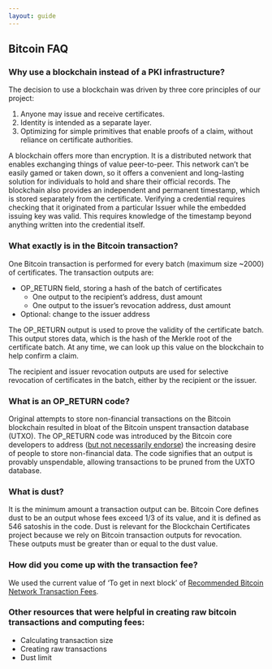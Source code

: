 ```yaml
---
layout: guide
---
```


## Bitcoin FAQ

### Why use a blockchain instead of a PKI infrastructure?

The decision to use a blockchain was driven by three core principles of our project:

1.  Anyone may issue and receive certificates.
2.  Identity is intended as a separate layer.
3.  Optimizing for simple primitives that enable proofs of a claim, without reliance on certificate authorities.

A blockchain offers more than encryption. It is a distributed network that enables exchanging things of value peer-to-peer.  This network can’t be easily gamed or taken down, so it offers a convenient and long-lasting solution for individuals to hold and share their official records. The blockchain also provides an independent and permanent timestamp, which is stored separately from the certificate. Verifying a credential requires checking that it originated from a particular Issuer while the embedded issuing key was valid. This requires knowledge of the timestamp beyond anything written into the credential itself.



### What exactly is in the Bitcoin transaction?

One Bitcoin transaction is performed for every batch (maximum size ~2000) of certificates. The transaction outputs are:

*   OP_RETURN field, storing a hash of the batch of certificates
    *   One output to the recipient’s address, dust amount
    *   One output to the issuer’s revocation address, dust amount
*   Optional: change to the issuer address

The OP_RETURN output is used to prove the validity of the certificate batch. This output stores data, which is the hash of the Merkle root of the certificate batch. At any time, we can look up this value on the blockchain to help confirm a claim.

The recipient and issuer revocation outputs are used for selective revocation of certificates in the batch, either by the recipient or the issuer.

### What is an OP_RETURN code?

Original attempts to store non-financial transactions on the Bitcoin blockchain resulted in bloat of the Bitcoin unspent transaction database (UTXO). The OP_RETURN code was introduced by the Bitcoin core developers to address ([but not necessarily endorse](https://en.bitcoin.it/wiki/OP_RETURN)) the increasing desire of people to store non-financial data. The code signifies that an output is provably unspendable, allowing transactions to be pruned from the UXTO database.

### What is dust?

It is the minimum amount a transaction output can be. Bitcoin Core defines dust to be an output whose fees exceed 1/3 of its value, and it is defined as 546 satoshis in the code. Dust is relevant for the Blockchain Certificates project because we rely on Bitcoin transaction outputs for revocation. These outputs must be greater than or equal to the dust value.

### How did you come up with the transaction fee?

We used the current value of ‘To get in next block’ of [Recommended Bitcoin Network Transaction Fees](http://bitcoinexchangerate.org/fees).

### Other resources that were helpful in creating raw bitcoin transactions and computing fees:

*   Calculating transaction size
*   Creating raw transactions
*   Dust limit
